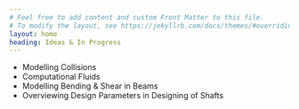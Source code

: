 ```yaml
---
# Feel free to add content and custom Front Matter to this file.
# To modify the layout, see https://jekyllrb.com/docs/themes/#overriding-theme-defaults
layout: home
heading: Ideas & In Progress
---
```


- Modelling Collisions
- Computational Fluids
- Modelling Bending & Shear in Beams
- Overviewing Design Parameters in Designing of Shafts
